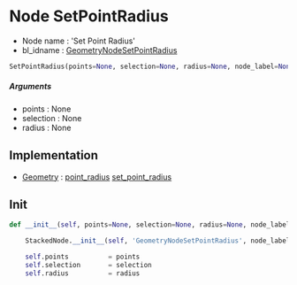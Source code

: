 # Node SetPointRadius

- Node name : 'Set Point Radius'
- bl_idname : [GeometryNodeSetPointRadius](https://docs.blender.org/api/current/bpy.types.GeometryNodeSetPointRadius.html)


``` python
SetPointRadius(points=None, selection=None, radius=None, node_label=None, node_color=None)
```
##### Arguments

- points : None
- selection : None
- radius : None

## Implementation

- [Geometry](/docs/GeoNodes/Geometry.md) : [point_radius](/docs/GeoNodes/Geometry.md#point_radius) [set_point_radius](/docs/GeoNodes/Geometry.md#set_point_radius)

## Init

``` python
def __init__(self, points=None, selection=None, radius=None, node_label=None, node_color=None):

    StackedNode.__init__(self, 'GeometryNodeSetPointRadius', node_label=node_label, node_color=node_color)

    self.points          = points
    self.selection       = selection
    self.radius          = radius
```
